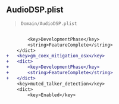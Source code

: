 ## AudioDSP.plist

> `Domain/AudioDSP.plist`

```diff

 		<key>DevelopmentPhase</key>
 		<string>FeatureComplete</string>
 	</dict>
+	<key>gm_coex_mitigation_osx</key>
+	<dict>
+		<key>DevelopmentPhase</key>
+		<string>FeatureComplete</string>
+	</dict>
 	<key>muted_talker_detection</key>
 	<dict>
 		<key>Enabled</key>

```
